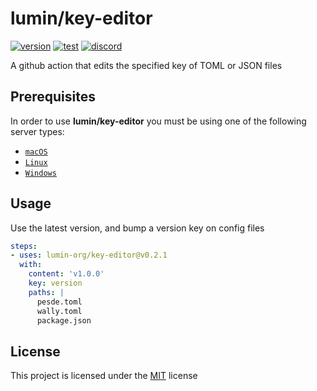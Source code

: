 # lumin/key-editor

[![version](https://img.shields.io/github/v/release/lumin-org/key-editor?style=plastic&logo=github&logoColor=FFFFFF&label=version)](https://github.com/lumin-org/key-editor/releases/latest)
[![test](https://img.shields.io/github/actions/workflow/status/lumin-org/key-editor/test.yml?style=plastic&logo=github&logoColor=FFFFFF&label=test)](https://github.com/lumin-org/key-editor/blob/main/.github/workflows/test.yml)
[![discord](https://img.shields.io/discord/1105688855375511642?logo=discord&logoColor=white&label=chat&color=4d3dff&style=plastic)](https://lumin-org.github.io/to/discord)

A github action that edits the specified key of TOML or JSON files

## Prerequisites

In order to use **lumin/key-editor** you must be using one of the following server types:

* [`macOS`](https://en.wikipedia.org/wiki/macOS)
* [`Linux`](https://en.wikipedia.org/wiki/Linux)
* [`Windows`](https://en.wikipedia.org/wiki/Windows)

## Usage

Use the latest version, and bump a version key on config files

```yaml
steps:
- uses: lumin-org/key-editor@v0.2.1
  with:
    content: 'v1.0.0'
    key: version
    paths: |
      pesde.toml
      wally.toml
      package.json
```

## License

This project is licensed under the [MIT](https://github.com/lumin-org/key-editor/blob/main/LICENSE) license
